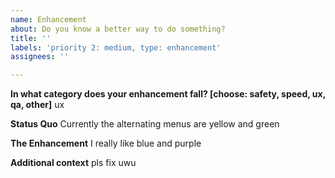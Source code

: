 ```yaml
---
name: Enhancement
about: Do you know a better way to do something?
title: ''
labels: 'priority 2: medium, type: enhancement'
assignees: ''

---
```


**In what category does your enhancement fall? [choose: safety, speed, ux, qa, other]**
ux

**Status Quo**
Currently the alternating menus are yellow and green

**The Enhancement**
I really like blue and purple

**Additional context**
pls fix uwu
